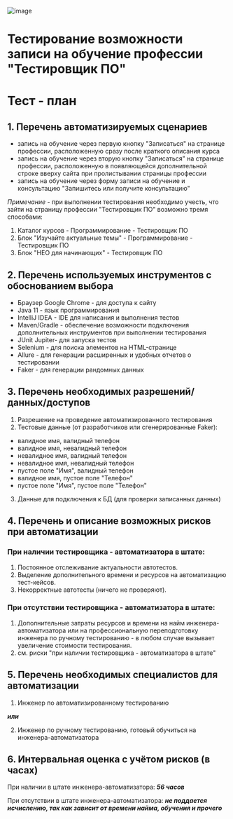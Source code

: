 ![image](https://user-images.githubusercontent.com/16463676/158784028-957a35eb-9b78-4d57-ab62-8bf9da255e72.png)


# Тестирование возможности записи на обучение профессии "Тестировщик ПО"

# Тест - план

## 1. Перечень автоматизируемых сценариев
  - запись на обучение через первую кнопку "Записаться" на странице профессии, расположенную сразу после краткого описания курса
  - запись на обучение через вторую кнопку "Записаться" на странице профессии, расположенную в появляющейся дополнительной строке вверху сайта при пролистывании страницы профессии
  - запись на обучение через форму записи на обучение и консультацию "Запишитесь или получите консультацию"

*Примечание* - при выполнении тестирования необходимо учесть, что зайти на страницу профессии "Тестировщик ПО" возможно тремя способами: 
1. Каталог курсов - Программирование - Тестировщик ПО
2. Блок "Изучайте актуальные темы" - Программирование - Тестировщик ПО
3. Блок "НЕО для начинающих" - Тестировщик ПО


## 2. Перечень используемых инструментов с обоснованием выбора
- Браузер Google Chrome - для доступа к сайту
- Java 11 - язык программирования
- IntelliJ IDEA - IDE для написания и выполнения тестов
- Maven/Gradle - обеспечение возможности подключения дополнительных инструментов при выполнении тестирования
- JUnit Jupiter- для запуска тестов
- Selenium - для поиска элементов на HTML-странице
- Allure - для генерации расширенных и удобных отчетов о тестировании
- Faker - для генерации рандомных данных

## 3. Перечень необходимых разрешений/данных/доступов
1. Разрешение на проведение автоматизированного тестирования
2. Тестовые данные (от разработчиков или сгенерированные Faker):
- валидное имя, валидный телефон
- валидное имя, невалидный телефон
- невалидное имя, валидный телефон
- невалидное имя, невалидный телефон
- пустое поле "Имя", валидный телефон
- валидное имя, пустое поле "Телефон"
- пустое поле "Имя", пустое поле "Телефон"
3. Данные для подключения к БД (для проверки записанных данных)

## 4. Перечень и описание возможных рисков при автоматизации
### При наличии тестировщика - автоматизатора в штате: 
1. Постоянное отслеживание актуальности автотестов.
2. Выделение дополнительного времени и ресурсов на автоматизацию тест-кейсов.
3. Некорректные автотесты (ничего не проверяют).
### При отсутствии тестировщика - автоматизатора в штате:
1. Дополнительные затраты ресурсов и времени на найм инженера-автоматизатора или на профессиональную переподготовку инженера по ручному тестированию - в любом случае вызывает увеличение стоимости тестирования.
2. см. риски "при наличии тестировщика - автоматизатора в штате"

## 5. Перечень необходимых специалистов для автоматизации
1. Инженер по автоматизированному тестированию

***или***

2. Инженер по ручному тестированию, готовый обучиться на инженера-автоматизатора


## 6. Интервальная оценка с учётом рисков (в часах)
При наличии в штате инженера-автоматизатора: ***56 часов***

При отсутствии в штате инженера-автоматизатора: ***не поддается исчислению, так как зависит от времени найма, обучения и прочего***
